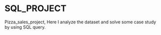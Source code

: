 # SQL_PROJECT
Pizza_sales_project, Here I analyze the dataset and solve some case study by using SQL query.
